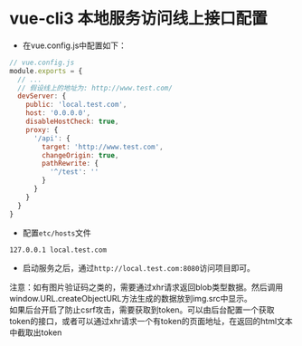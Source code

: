 # vue-cli3 本地服务访问线上接口配置

- 在vue.config.js中配置如下：
```javascript
// vue.config.js
module.exports = {
  // ...
  // 假设线上的地址为: http://www.test.com/
  devServer: {
    public: 'local.test.com',
    host: '0.0.0.0',
    disableHostCheck: true,
    proxy: {
      '/api': {
        target: 'http://www.test.com',
        changeOrigin: true,
        pathRewrite: {
          '^/test': ''
        }
      }
    }
  }
}
```
- 配置``etc/hosts``文件
```shell
127.0.0.1 local.test.com
```

- 启动服务之后，通过``http://local.test.com:8080``访问项目即可。

注意：如有图片验证码之类的，需要通过xhr请求返回blob类型数据。然后调用window.URL.createObjectURL方法生成的数据放到img.src中显示。  
如果后台开启了防止csrf攻击，需要获取到token。可以由后台配置一个获取token的接口，或者可以通过xhr请求一个有token的页面地址，在返回的html文本中截取出token